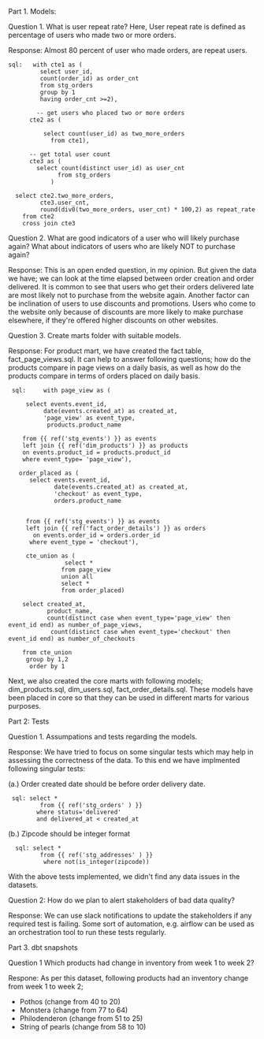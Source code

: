 Part 1. Models:

Question 1. What is user repeat rate? Here, User repeat rate is defined as percentage of users who made two or more orders.

Response: Almost 80 percent of user who made orders, are repeat users.

    sql:   with cte1 as (
             select user_id,
             count(order_id) as order_cnt
             from stg_orders
             group by 1
             having order_cnt >=2),

            -- get users who placed two or more orders
          cte2 as (

              select count(user_id) as two_more_orders
                from cte1),

          -- get total user count
          cte3 as (
            select count(distinct user_id) as user_cnt
                  from stg_orders
                )

      select cte2.two_more_orders,
             cte3.user_cnt,
             round(div0(two_more_orders, user_cnt) * 100,2) as repeat_rate
        from cte2 
        cross join cte3


Question 2. What are good indicators of a user who will likely purchase again? What about indicators of users who are likely NOT to purchase again?

Response: This is an open ended question, in my opinion. But given the data we have; we can look at the time elapsed between order creation and order delivered. It is common to see that users who get their orders delivered late are most likely not to purchase from the website again.
Another factor can be inclination of users to use discounts and promotions. Users who come to the website only because of discounts are more likely to make purchase elsewhere, if they're offered higher discounts on other websites.

Question 3. Create marts folder with suitable models.

Response: For product mart, we have created the fact table, fact_page_views.sql. It can help to answer following questions; how do the products compare in page views on a daily basis, as well as how do the products compare in terms of orders placed on daily basis.


     sql:     with page_view as (
 
         select events.event_id,
              date(events.created_at) as created_at,
              'page_view' as event_type,
               products.product_name
    
        from {{ ref('stg_events') }} as events
        left join {{ ref('dim_products') }} as products
        on events.product_id = products.product_id
        where event_type= 'page_view'),

       order_placed as (
          select events.event_id,
                 date(events.created_at) as created_at,
                 'checkout' as event_type,
                 orders.product_name


         from {{ ref('stg_events') }} as events
         left join {{ ref('fact_order_details') }} as orders
           on events.order_id = orders.order_id
          where event_type = 'checkout'),

         cte_union as (
                    select *
                   from page_view
                   union all 
                   select *
                   from order_placed)

        select created_at,
               product_name,
               count(distinct case when event_type='page_view' then event_id end) as number_of_page_views,
                count(distinct case when event_type='checkout' then event_id end) as number_of_checkouts
       
        from cte_union
         group by 1,2
          order by 1

Next, we also created the core marts with following models;  dim_products.sql, dim_users.sql, fact_order_details.sql.
These models have been placed in core so that they can be used in different marts for various purposes. 

Part 2: Tests

Question 1. Assumpations and tests regarding the models.

Response: We have tried to focus on some singular tests which  may help in assessing the correctness of the data. To this end we have implmented following singular tests:

  (a.) Order created date should be before order delivery date.

     sql: select *
             from {{ ref('stg_orders' ) }}
            where status='delivered'
            and delivered_at < created_at 

   (b.) Zipcode should be integer format

      sql: select *
             from {{ ref('stg_addresses' ) }}
              where not(is_integer(zipcode))
              
With the above tests implemented, we didn't find any data issues in the datasets.

Question 2: How do we plan to alert stakeholders of bad data quality?

Response: We can use slack notifications to update the stakeholders if any required test is failing. Some sort of automation, e.g. airflow can be used as an orchestration tool to run these tests regularly.


Part 3. dbt snapshots

Question 1 Which products had change in inventory from week 1 to week 2?

Respone: As per this dataset, following products had an inventory change from week 1 to week 2;

 - Pothos (change from 40 to 20)
 - Monstera (change from 77 to 64)
 - Philodenderon (change from 51 to 25)
 - String of pearls (change from 58 to 10)
